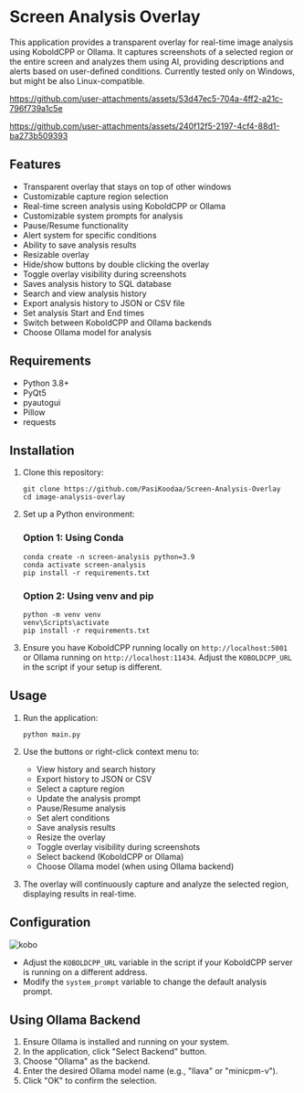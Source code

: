 # Screen Analysis Overlay

This application provides a transparent overlay for real-time image analysis using KoboldCPP or Ollama. It captures screenshots of a selected region or the entire screen and analyzes them using AI, providing descriptions and alerts based on user-defined conditions. Currently tested only on Windows, but might be also Linux-compatible.






https://github.com/user-attachments/assets/53d47ec5-704a-4ff2-a21c-796f739a1c5e





https://github.com/user-attachments/assets/240f12f5-2197-4cf4-88d1-ba273b509393





## Features

- Transparent overlay that stays on top of other windows
- Customizable capture region selection
- Real-time screen analysis using KoboldCPP or Ollama
- Customizable system prompts for analysis
- Pause/Resume functionality
- Alert system for specific conditions
- Ability to save analysis results
- Resizable overlay
- Hide/show buttons by double clicking the overlay
- Toggle overlay visibility during screenshots
- Saves analysis history to SQL database
- Search and view analysis history
- Export analysis history to JSON or CSV file
- Set analysis Start and End times
- Switch between KoboldCPP and Ollama backends
- Choose Ollama model for analysis

## Requirements

- Python 3.8+
- PyQt5
- pyautogui
- Pillow
- requests
 
## Installation

1. Clone this repository:
   ```
   git clone https://github.com/PasiKoodaa/Screen-Analysis-Overlay
   cd image-analysis-overlay
   ```


2. Set up a Python environment:

   ### Option 1: Using Conda

   ```
   conda create -n screen-analysis python=3.9
   conda activate screen-analysis
   pip install -r requirements.txt
   ```

   ### Option 2: Using venv and pip

   ```
   python -m venv venv
   venv\Scripts\activate
   pip install -r requirements.txt
   ```

3. Ensure you have KoboldCPP running locally on `http://localhost:5001` or Ollama running on `http://localhost:11434`. Adjust the `KOBOLDCPP_URL` in the script if your setup is different.

## Usage

1. Run the application:
   ```
   python main.py
   ```

2. Use the buttons or right-click context menu to:
   - View history and search history
   - Export history to JSON or CSV
   - Select a capture region
   - Update the analysis prompt
   - Pause/Resume analysis
   - Set alert conditions
   - Save analysis results
   - Resize the overlay
   - Toggle overlay visibility during screenshots
   - Select backend (KoboldCPP or Ollama)
   - Choose Ollama model (when using Ollama backend)

4. The overlay will continuously capture and analyze the selected region, displaying results in real-time.

## Configuration
![kobo](https://github.com/user-attachments/assets/c8781ff4-b7c5-47a4-b72e-84da4a5e3ea2)

- Adjust the `KOBOLDCPP_URL` variable in the script if your KoboldCPP server is running on a different address.
- Modify the `system_prompt` variable to change the default analysis prompt.

## Using Ollama Backend

1. Ensure Ollama is installed and running on your system.
2. In the application, click "Select Backend" button.
3. Choose "Ollama" as the backend.
4. Enter the desired Ollama model name (e.g., "llava" or "minicpm-v").
5. Click "OK" to confirm the selection.


